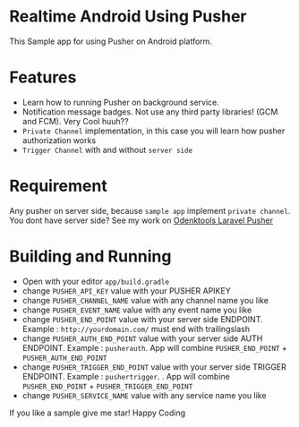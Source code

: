 # Realtime Android Using Pusher

This Sample app for using Pusher on Android platform.

# Features

- Learn how to running Pusher on background service.
- Notification message badges. Not use any third party libraries! (GCM and FCM). Very Cool huuh??
- ```Private Channel``` implementation, in this case you will learn how pusher authorization works
- ```Trigger Channel``` with and without ```server side```

# Requirement

Any pusher on server side, because ```sample app``` implement ```private channel```. You dont have server side? See my work on [Odenktools Laravel Pusher](https://github.com/odenktools/laravel-pusher)

# Building and Running

- Open with your editor ```app/build.gradle```
- change ```PUSHER_API_KEY``` value with your PUSHER APIKEY
- change ```PUSHER_CHANNEL_NAME``` value with any channel name you like
- change ```PUSHER_EVENT_NAME``` value with any event name you like
- change ```PUSHER_END_POINT``` value with your server side ENDPOINT. Example : ```http://yourdomain.com/``` must end with trailingslash
- change ```PUSHER_AUTH_END_POINT``` value with your server side AUTH ENDPOINT. Example : ```pusherauth```. App will combine ```PUSHER_END_POINT``` + ```PUSHER_AUTH_END_POINT```
- change ```PUSHER_TRIGGER_END_POINT``` value with your server side TRIGGER ENDPOINT. Example : ```pushertrigger```. . App will combine ```PUSHER_END_POINT``` + ```PUSHER_TRIGGER_END_POINT```
- change ```PUSHER_SERVICE_NAME``` value with any service name you like

If you like a sample give me star! Happy Coding